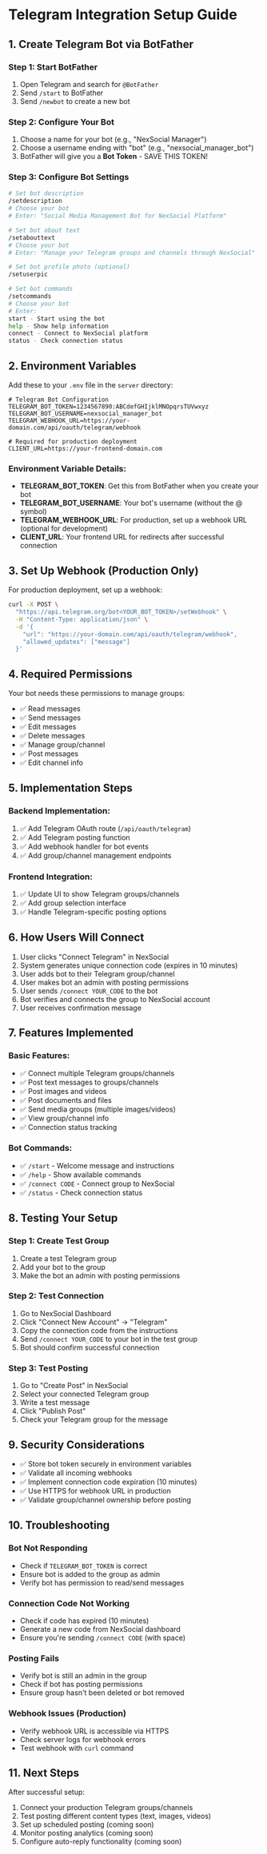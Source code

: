 # Telegram Integration Setup Guide

## 1. Create Telegram Bot via BotFather

### Step 1: Start BotFather
1. Open Telegram and search for `@BotFather`
2. Send `/start` to BotFather
3. Send `/newbot` to create a new bot

### Step 2: Configure Your Bot
1. Choose a name for your bot (e.g., "NexSocial Manager")
2. Choose a username ending with "bot" (e.g., "nexsocial_manager_bot")
3. BotFather will give you a **Bot Token** - SAVE THIS TOKEN!

### Step 3: Configure Bot Settings
```bash
# Set bot description
/setdescription
# Choose your bot
# Enter: "Social Media Management Bot for NexSocial Platform"

# Set bot about text
/setabouttext
# Choose your bot
# Enter: "Manage your Telegram groups and channels through NexSocial"

# Set bot profile photo (optional)
/setuserpic

# Set bot commands
/setcommands
# Choose your bot
# Enter:
start - Start using the bot
help - Show help information
connect - Connect to NexSocial platform
status - Check connection status
```

## 2. Environment Variables

Add these to your `.env` file in the `server` directory:

```env
# Telegram Bot Configuration
TELEGRAM_BOT_TOKEN=1234567890:ABCdefGHIjklMNOpqrsTUVwxyz
TELEGRAM_BOT_USERNAME=nexsocial_manager_bot
TELEGRAM_WEBHOOK_URL=https://your-domain.com/api/oauth/telegram/webhook

# Required for production deployment
CLIENT_URL=https://your-frontend-domain.com
```

### Environment Variable Details:

- **TELEGRAM_BOT_TOKEN**: Get this from BotFather when you create your bot
- **TELEGRAM_BOT_USERNAME**: Your bot's username (without the @ symbol)
- **TELEGRAM_WEBHOOK_URL**: For production, set up a webhook URL (optional for development)
- **CLIENT_URL**: Your frontend URL for redirects after successful connection

## 3. Set Up Webhook (Production Only)

For production deployment, set up a webhook:

```bash
curl -X POST \
  "https://api.telegram.org/bot<YOUR_BOT_TOKEN>/setWebhook" \
  -H "Content-Type: application/json" \
  -d '{
    "url": "https://your-domain.com/api/oauth/telegram/webhook",
    "allowed_updates": ["message"]
  }'
```

## 4. Required Permissions

Your bot needs these permissions to manage groups:
- ✅ Read messages
- ✅ Send messages
- ✅ Edit messages
- ✅ Delete messages
- ✅ Manage group/channel
- ✅ Post messages
- ✅ Edit channel info

## 5. Implementation Steps

### Backend Implementation:
1. ✅ Add Telegram OAuth route (`/api/oauth/telegram`)
2. ✅ Add Telegram posting function
3. ✅ Add webhook handler for bot events
4. ✅ Add group/channel management endpoints

### Frontend Integration:
1. ✅ Update UI to show Telegram groups/channels
2. ✅ Add group selection interface
3. ✅ Handle Telegram-specific posting options

## 6. How Users Will Connect

1. User clicks "Connect Telegram" in NexSocial
2. System generates unique connection code (expires in 10 minutes)
3. User adds bot to their Telegram group/channel
4. User makes bot an admin with posting permissions
5. User sends `/connect YOUR_CODE` to the bot
6. Bot verifies and connects the group to NexSocial account
7. User receives confirmation message

## 7. Features Implemented

### Basic Features:
- ✅ Connect multiple Telegram groups/channels
- ✅ Post text messages to groups/channels
- ✅ Post images and videos
- ✅ Post documents and files
- ✅ Send media groups (multiple images/videos)
- ✅ View group/channel info
- ✅ Connection status tracking

### Bot Commands:
- ✅ `/start` - Welcome message and instructions
- ✅ `/help` - Show available commands
- ✅ `/connect CODE` - Connect group to NexSocial
- ✅ `/status` - Check connection status

## 8. Testing Your Setup

### Step 1: Create Test Group
1. Create a test Telegram group
2. Add your bot to the group
3. Make the bot an admin with posting permissions

### Step 2: Test Connection
1. Go to NexSocial Dashboard
2. Click "Connect New Account" → "Telegram"
3. Copy the connection code from the instructions
4. Send `/connect YOUR_CODE` to your bot in the test group
5. Bot should confirm successful connection

### Step 3: Test Posting
1. Go to "Create Post" in NexSocial
2. Select your connected Telegram group
3. Write a test message
4. Click "Publish Post"
5. Check your Telegram group for the message

## 9. Security Considerations

- ✅ Store bot token securely in environment variables
- ✅ Validate all incoming webhooks
- ✅ Implement connection code expiration (10 minutes)
- ✅ Use HTTPS for webhook URL in production
- ✅ Validate group/channel ownership before posting

## 10. Troubleshooting

### Bot Not Responding
- Check if `TELEGRAM_BOT_TOKEN` is correct
- Ensure bot is added to the group as admin
- Verify bot has permission to read/send messages

### Connection Code Not Working
- Check if code has expired (10 minutes)
- Generate a new code from NexSocial dashboard
- Ensure you're sending `/connect CODE` (with space)

### Posting Fails
- Verify bot is still an admin in the group
- Check if bot has posting permissions
- Ensure group hasn't been deleted or bot removed

### Webhook Issues (Production)
- Verify webhook URL is accessible via HTTPS
- Check server logs for webhook errors
- Test webhook with `curl` command

## 11. Next Steps

After successful setup:
1. Connect your production Telegram groups/channels
2. Test posting different content types (text, images, videos)
3. Set up scheduled posting (coming soon)
4. Monitor posting analytics (coming soon)
5. Configure auto-reply functionality (coming soon) 